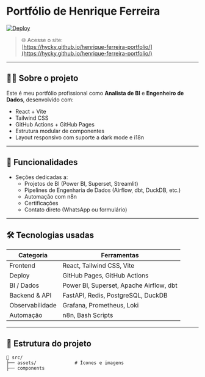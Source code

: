 # Portfólio de Henrique Ferreira

[![Deploy](https://github.com/Hycky/henrique-ferreira-portfolio/actions/workflows/deploy.yml/badge.svg)](https://github.com/Hycky/henrique-ferreira-portfolio/actions/workflows/deploy.yml)

> 🌐 Acesse o site:  
> [https://hycky.github.io/henrique-ferreira-portfolio/](https://hycky.github.io/henrique-ferreira-portfolio/)

---

## 🧑‍💻 Sobre o projeto

Este é meu portfólio profissional como **Analista de BI** e **Engenheiro de Dados**, desenvolvido com:

- React + Vite
- Tailwind CSS
- GitHub Actions + GitHub Pages
- Estrutura modular de componentes
- Layout responsivo com suporte a dark mode e i18n

---

## 🚀 Funcionalidades

- Seções dedicadas a:
  - Projetos de BI (Power BI, Superset, Streamlit)
  - Pipelines de Engenharia de Dados (Airflow, dbt, DuckDB, etc.)
  - Automação com n8n
  - Certificações
  - Contato direto (WhatsApp ou formulário)

---

## 🛠 Tecnologias usadas

| Categoria       | Ferramentas                             |
| --------------- | --------------------------------------- |
| Frontend        | React, Tailwind CSS, Vite               |
| Deploy          | GitHub Pages, GitHub Actions            |
| BI / Dados      | Power BI, Superset, Apache Airflow, dbt |
| Backend & API   | FastAPI, Redis, PostgreSQL, DuckDB      |
| Observabilidade | Grafana, Prometheus, Loki               |
| Automação       | n8n, Bash Scripts                       |

---

## 📂 Estrutura do projeto

```plaintext
📁 src/
├── assets/              # Ícones e imagens
├── components
```
